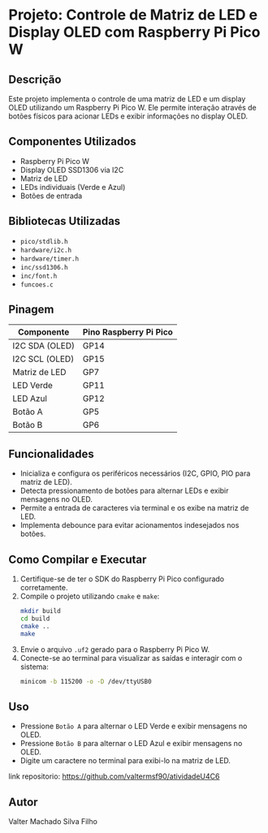 # Projeto: Controle de Matriz de LED e Display OLED com Raspberry Pi Pico W

## Descrição
Este projeto implementa o controle de uma matriz de LED e um display OLED utilizando um Raspberry Pi Pico W. Ele permite interação através de botões físicos para acionar LEDs e exibir informações no display OLED.

## Componentes Utilizados
- Raspberry Pi Pico W
- Display OLED SSD1306 via I2C
- Matriz de LED
- LEDs individuais (Verde e Azul)
- Botões de entrada

## Bibliotecas Utilizadas
- `pico/stdlib.h`
- `hardware/i2c.h`
- `hardware/timer.h`
- `inc/ssd1306.h`
- `inc/font.h`
- `funcoes.c`

## Pinagem
| Componente      | Pino Raspberry Pi Pico |
|---------------|----------------------|
| I2C SDA (OLED) | GP14 |
| I2C SCL (OLED) | GP15 |
| Matriz de LED  | GP7  |
| LED Verde      | GP11 |
| LED Azul       | GP12 |
| Botão A       | GP5  |
| Botão B       | GP6  |

## Funcionalidades
- Inicializa e configura os periféricos necessários (I2C, GPIO, PIO para matriz de LED).
- Detecta pressionamento de botões para alternar LEDs e exibir mensagens no OLED.
- Permite a entrada de caracteres via terminal e os exibe na matriz de LED.
- Implementa debounce para evitar acionamentos indesejados nos botões.

## Como Compilar e Executar
1. Certifique-se de ter o SDK do Raspberry Pi Pico configurado corretamente.
2. Compile o projeto utilizando `cmake` e `make`:
   ```sh
   mkdir build
   cd build
   cmake ..
   make
   ```
3. Envie o arquivo `.uf2` gerado para o Raspberry Pi Pico W.
4. Conecte-se ao terminal para visualizar as saídas e interagir com o sistema:
   ```sh
   minicom -b 115200 -o -D /dev/ttyUSB0
   ```

## Uso
- Pressione `Botão A` para alternar o LED Verde e exibir mensagens no OLED.
- Pressione `Botão B` para alternar o LED Azul e exibir mensagens no OLED.
- Digite um caractere no terminal para exibi-lo na matriz de LED.

link repositorio: https://github.com/valtermsf90/atividadeU4C6

## Autor
Valter Machado Silva Filho

